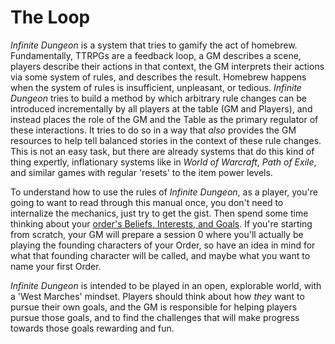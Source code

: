 # The Loop

_Infinite Dungeon_ is a system that tries to gamify the act of homebrew. Fundamentally, TTRPGs are a feedback loop, a GM describes a scene, players describe their actions in that context, the GM interprets their actions via some system of rules, and describes the result. Homebrew happens when the system of rules is insufficient, unpleasant, or tedious. _Infinite Dungeon_ tries to build a method by which arbitrary rule changes can be introduced incrementally by all players at the table (GM and Players), and instead places the role of the GM and the Table as the primary regulator of these interactions. It tries to do so in a way that _also_ provides the GM resources to help tell balanced stories in the context of these rule changes. This is not an easy task, but there are already systems that do this kind of thing expertly, inflationary systems like in _World of Warcraft_, _Path of Exile_, and similar games with regular 'resets' to the item power levels.

To understand how to use the rules of _Infinite Dungeon_, as a player, you're going to want to read through this manual once, you don't need to internalize the mechanics, just try to get the gist. Then spend some time thinking about your [order's Beliefs, Interests, and Goals](02.%20Orders.md). If you're starting from scratch, your GM will prepare a session 0 where you'll actually be playing the founding characters of your Order, so have an idea in mind for what that founding character will be called, and maybe what you want to name your first Order. 

_Infinite Dungeon_ is intended to be played in an open, explorable world, with a 'West Marches' mindset. Players should think about how _they_ want to pursue their own goals, and the GM is responsible for helping players pursue those goals, and to find the challenges that will make progress towards those goals rewarding and fun.